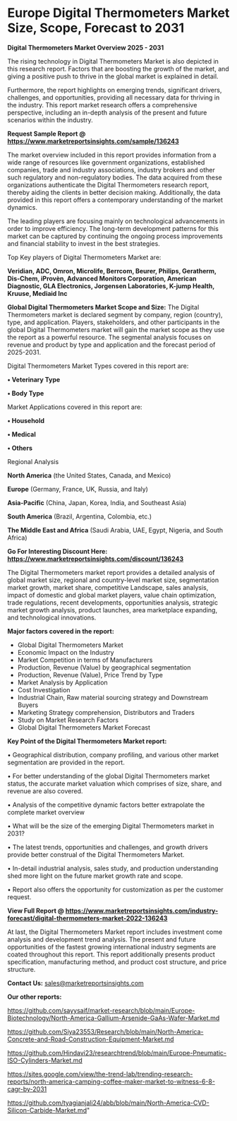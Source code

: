  # Europe Digital Thermometers Market Size, Scope, Forecast to 2031

<Strong> Digital Thermometers Market Overview 2025 - 2031</strong>

The rising technology in Digital Thermometers Market is also depicted in this research report. Factors that are boosting the growth of the market, and giving a positive push to thrive in the global market is explained in detail.

Furthermore, the report highlights on emerging trends, significant drivers, challenges, and opportunities, providing all necessary data for thriving in the industry. This report market research offers a comprehensive perspective, including an in-depth analysis of the present and future scenarios within the industry.

<strong>Request Sample Report @ <a href=https://www.marketreportsinsights.com/sample/136243>https://www.marketreportsinsights.com/sample/136243</a></strong>

The market overview included in this report provides information from a wide range of resources like government organizations, established companies, trade and industry associations, industry brokers and other such regulatory and non-regulatory bodies. The data acquired from these organizations authenticate the Digital Thermometers research report, thereby aiding the clients in better decision making. Additionally, the data provided in this report offers a contemporary understanding of the market dynamics.

The leading players are focusing mainly on technological advancements in order to improve efficiency. The long-term development patterns for this market can be captured by continuing the ongoing process improvements and financial stability to invest in the best strategies.

Top Key players of Digital Thermometers Market are:

<strong>Veridian, ADC, Omron, Microlife, Berrcom, Beurer, Philips, Geratherm, Dis-Chem, iProvèn, Advanced Monitors Corporation, American Diagnostic, GLA Electronics, Jorgensen Laboratories, K-jump Health, Kruuse, Mediaid Inc</strong>

<strong><b>Global Digital Thermometers Market Scope and Size:</b></strong>
The Digital Thermometers market is declared segment by company, region (country), type, and application. Players, stakeholders, and other participants in the global Digital Thermometers market will gain the market scope as they use the report as a powerful resource. The segmental analysis focuses on revenue and product by type and application and the forecast period of 2025-2031.

Digital Thermometers Market Types covered in this report are:

<strong>• Veterinary Type

• Body Type</strong>

Market Applications covered in this report are:

<strong>• Household

• Medical

• Others</strong> 

Regional Analysis

<strong>North America</strong> (the United States, Canada, and Mexico)

<strong>Europe</strong> (Germany, France, UK, Russia, and Italy)

<strong>Asia-Pacific</strong> (China, Japan, Korea, India, and Southeast Asia)

<strong>South America</strong> (Brazil, Argentina, Colombia, etc.)

<strong>The Middle East and Africa</strong> (Saudi Arabia, UAE, Egypt, Nigeria, and South Africa)

<strong>Go For Interesting Discount Here: <a href=https://www.marketreportsinsights.com/discount/136243>https://www.marketreportsinsights.com/discount/136243</a></strong>

The Digital Thermometers market report provides a detailed analysis of global market size, regional and country-level market size, segmentation market growth, market share, competitive Landscape, sales analysis, impact of domestic and global market players, value chain optimization, trade regulations, recent developments, opportunities analysis, strategic market growth analysis, product launches, area marketplace expanding, and technological innovations.

<strong><b>Major factors covered in the report:</b></strong>
<ul>
  <li>Global Digital Thermometers Market </li>
  <li>Economic Impact on the Industry</li>
  <li>Market Competition in terms of Manufacturers</li>
  <li>Production, Revenue (Value) by geographical segmentation</li>
  <li>Production, Revenue (Value), Price Trend by Type</li>
  <li>Market Analysis by Application</li>
  <li>Cost Investigation</li>
  <li>Industrial Chain, Raw material sourcing strategy and Downstream Buyers</li>
  <li>Marketing Strategy comprehension, Distributors and Traders</li>
  <li>Study on Market Research Factors</li>
  <li>Global Digital Thermometers Market Forecast</li>
</ul>

<strong><b>Key Point of the Digital Thermometers Market report:</b></strong>

• Geographical distribution, company profiling, and various other market segmentation are provided in the report.

• For better understanding of the global Digital Thermometers market status, the accurate market valuation which comprises of size, share, and revenue are also covered.

• Analysis of the competitive dynamic factors better extrapolate the complete market overview

• What will be the size of the emerging Digital Thermometers market in 2031?

• The latest trends, opportunities and challenges, and growth drivers provide better construal of the Digital Thermometers Market.

• In-detail industrial analysis, sales study, and production understanding shed more light on the future market growth rate and scope.

• Report also offers the opportunity for customization as per the customer request.

<strong><b>View Full Report @ <a href=https://www.marketreportsinsights.com/industry-forecast/digital-thermometers-market-2022-136243>https://www.marketreportsinsights.com/industry-forecast/digital-thermometers-market-2022-136243</a></b></strong>


At last, the Digital Thermometers Market report includes investment come analysis and development trend analysis. The present and future opportunities of the fastest growing international industry segments are coated throughout this report. This report additionally presents product specification, manufacturing method, and product cost structure, and price structure.

<strong>Contact Us:</strong>
sales@marketreportsinsights.com

<strong>Our other reports:</strong>

<a href=https://github.com/sayysaif/market-research/blob/main/Europe-Biotechnology/North-America-Gallium-Arsenide-GaAs-Wafer-Market.md>https://github.com/sayysaif/market-research/blob/main/Europe-Biotechnology/North-America-Gallium-Arsenide-GaAs-Wafer-Market.md</a>

<a href=https://github.com/Siya23553/Research/blob/main/North-America-Concrete-and-Road-Construction-Equipment-Market.md>https://github.com/Siya23553/Research/blob/main/North-America-Concrete-and-Road-Construction-Equipment-Market.md</a>

<a href=https://github.com/Hindavi23/researchtrend/blob/main/Europe-Pneumatic-ISO-Cylinders-Market.md>https://github.com/Hindavi23/researchtrend/blob/main/Europe-Pneumatic-ISO-Cylinders-Market.md</a>

<a href=https://sites.google.com/view/the-trend-lab/trending-research-reports/north-america-camping-coffee-maker-market-to-witness-6-8-cagr-by-2031>https://sites.google.com/view/the-trend-lab/trending-research-reports/north-america-camping-coffee-maker-market-to-witness-6-8-cagr-by-2031</a>

<a href=https://github.com/tyagianjali24/abb/blob/main/North-America-CVD-Silicon-Carbide-Market.md>https://github.com/tyagianjali24/abb/blob/main/North-America-CVD-Silicon-Carbide-Market.md</a>"
